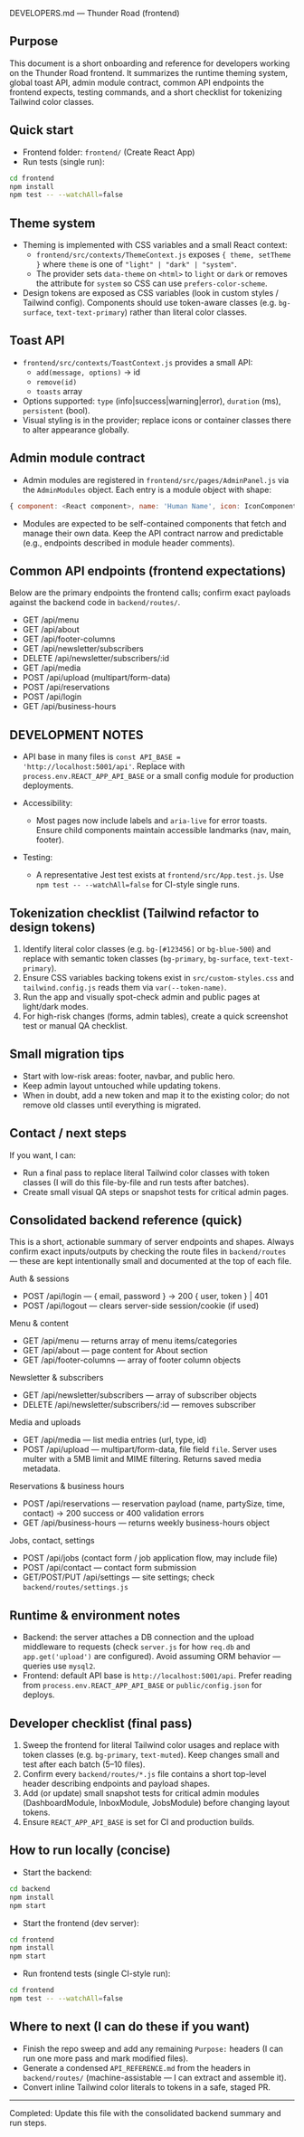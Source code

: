 DEVELOPERS.md — Thunder Road (frontend)

Purpose
-------
This document is a short onboarding and reference for developers working on the
Thunder Road frontend. It summarizes the runtime theming system, global toast
API, admin module contract, common API endpoints the frontend expects, testing
commands, and a short checklist for tokenizing Tailwind color classes.

Quick start
-----------
- Frontend folder: `frontend/` (Create React App)
- Run tests (single run):

```bash
cd frontend
npm install
npm test -- --watchAll=false
```

Theme system
------------
- Theming is implemented with CSS variables and a small React context:
  - `frontend/src/contexts/ThemeContext.js` exposes `{ theme, setTheme }` where
    `theme` is one of `"light" | "dark" | "system"`.
  - The provider sets `data-theme` on `<html>` to `light` or `dark` or removes
    the attribute for `system` so CSS can use `prefers-color-scheme`.
- Design tokens are exposed as CSS variables (look in custom styles / Tailwind
  config). Components should use token-aware classes (e.g. `bg-surface`,
  `text-text-primary`) rather than literal color classes.

Toast API
---------
- `frontend/src/contexts/ToastContext.js` provides a small API:
  - `add(message, options)` -> id
  - `remove(id)`
  - `toasts` array
- Options supported: `type` (info|success|warning|error), `duration` (ms),
  `persistent` (bool).
- Visual styling is in the provider; replace icons or container classes there to
  alter appearance globally.

Admin module contract
---------------------
- Admin modules are registered in `frontend/src/pages/AdminPanel.js` via the
  `AdminModules` object. Each entry is a module object with shape:

```js
{ component: <React component>, name: 'Human Name', icon: IconComponent }
```

- Modules are expected to be self-contained components that fetch and manage
  their own data. Keep the API contract narrow and predictable (e.g., endpoints
  described in module header comments).

Common API endpoints (frontend expectations)
-------------------------------------------
Below are the primary endpoints the frontend calls; confirm exact payloads
against the backend code in `backend/routes/`.

- GET /api/menu
- GET /api/about
- GET /api/footer-columns
- GET /api/newsletter/subscribers
- DELETE /api/newsletter/subscribers/:id
- GET /api/media
- POST /api/upload (multipart/form-data)
- POST /api/reservations
- POST /api/login
- GET /api/business-hours

DEVELOPMENT NOTES
-----------------
- API base in many files is `const API_BASE = 'http://localhost:5001/api'`.
  Replace with `process.env.REACT_APP_API_BASE` or a small config module for
  production deployments.

- Accessibility:
  - Most pages now include labels and `aria-live` for error toasts. Ensure
    child components maintain accessible landmarks (nav, main, footer).

- Testing:
  - A representative Jest test exists at `frontend/src/App.test.js`. Use
    `npm test -- --watchAll=false` for CI-style single runs.

Tokenization checklist (Tailwind refactor to design tokens)
----------------------------------------------------------
1. Identify literal color classes (e.g. `bg-[#123456]` or `bg-blue-500`) and
   replace with semantic token classes (`bg-primary`, `bg-surface`,
   `text-text-primary`).
2. Ensure CSS variables backing tokens exist in `src/custom-styles.css` and
   `tailwind.config.js` reads them via `var(--token-name)`.
3. Run the app and visually spot-check admin and public pages at light/dark
   modes.
4. For high-risk changes (forms, admin tables), create a quick screenshot test
   or manual QA checklist.

Small migration tips
--------------------
- Start with low-risk areas: footer, navbar, and public hero.
- Keep admin layout untouched while updating tokens.
- When in doubt, add a new token and map it to the existing color; do not
  remove old classes until everything is migrated.

Contact / next steps
--------------------
If you want, I can:
- Run a final pass to replace literal Tailwind color classes with token
  classes (I will do this file-by-file and run tests after batches).
- Create small visual QA steps or snapshot tests for critical admin pages.

Consolidated backend reference (quick)
------------------------------------
This is a short, actionable summary of server endpoints and shapes. Always
confirm exact inputs/outputs by checking the route files in `backend/routes` —
these are kept intentionally small and documented at the top of each file.

Auth & sessions
- POST /api/login  — { email, password } -> 200 { user, token } | 401
- POST /api/logout — clears server-side session/cookie (if used)

Menu & content
- GET /api/menu — returns array of menu items/categories
- GET /api/about — page content for About section
- GET /api/footer-columns — array of footer column objects

Newsletter & subscribers
- GET /api/newsletter/subscribers — array of subscriber objects
- DELETE /api/newsletter/subscribers/:id — removes subscriber

Media and uploads
- GET /api/media — list media entries (url, type, id)
- POST /api/upload — multipart/form-data, file field `file`. Server uses
  multer with a 5MB limit and MIME filtering. Returns saved media metadata.

Reservations & business hours
- POST /api/reservations — reservation payload (name, partySize, time,
  contact) -> 200 success or 400 validation errors
- GET /api/business-hours — returns weekly business-hours object

Jobs, contact, settings
- POST /api/jobs (contact form / job application flow, may include file)
- POST /api/contact — contact form submission
- GET/POST/PUT /api/settings — site settings; check `backend/routes/settings.js`

Runtime & environment notes
---------------------------
- Backend: the server attaches a DB connection and the upload middleware to
  requests (check `server.js` for how `req.db` and `app.get('upload')` are
  configured). Avoid assuming ORM behavior — queries use `mysql2`.
- Frontend: default API base is `http://localhost:5001/api`. Prefer reading
  from `process.env.REACT_APP_API_BASE` or `public/config.json` for deploys.

Developer checklist (final pass)
--------------------------------
1. Sweep the frontend for literal Tailwind color usages and replace with
   token classes (e.g. `bg-primary`, `text-muted`). Keep changes small and
   test after each batch (5–10 files).
2. Confirm every `backend/routes/*.js` file contains a short top-level
   header describing endpoints and payload shapes.
3. Add (or update) small snapshot tests for critical admin modules
   (DashboardModule, InboxModule, JobsModule) before changing layout tokens.
4. Ensure `REACT_APP_API_BASE` is set for CI and production builds.

How to run locally (concise)
----------------------------
- Start the backend:

```bash
cd backend
npm install
npm start
```

- Start the frontend (dev server):

```bash
cd frontend
npm install
npm start
```

- Run frontend tests (single CI-style run):

```bash
cd frontend
npm test -- --watchAll=false
```

Where to next (I can do these if you want)
----------------------------------------
- Finish the repo sweep and add any remaining `Purpose:` headers (I can run
  one more pass and mark modified files).  
- Generate a condensed `API_REFERENCE.md` from the headers in
  `backend/routes/` (machine-assistable — I can extract and assemble it).
- Convert inline Tailwind color literals to tokens in a safe, staged PR.

---

Completed: Update this file with the consolidated backend summary and run
steps.

